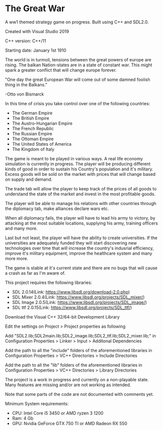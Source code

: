 # The Great War
A ww1 themed strategy game on progress. Built using C++ and SDL2.0.

Created with Visual Studio 2019

C++ version: C++/11

Starting date: January 1st 1910

The world is in turmoil, tensions between the great powers of europe are rising.
The balkan Nation-states are in a state of constant war.
This might spark a greater conflict that will change europe forever.

"One day the great European War will come out of some damned foolish thing in the Balkans."

-Otto von Bismarck

In this time of crisis you take control over one of the following countries:
- The German Empire
- The British Empire
- The Austro-Hungarian Empire
- The French Republic
- The Russian Empire
- The Ottoman Empire
- The United States of America
- The Kingdom of Italy

The game is meant to be played in various ways.
A real life economy simulation is currently in progress.
The player will be producing different kinds of good
in order to sustain his Country's population and it's military.
Excess goods will be sold on the market with prices that will change
based on supply and demand.

The trade tab will allow the player to keep track of the prices of all goods to understand the state of the market and invest in the most profitable goods.

The player will be able to manage his relations with other countries through the diplomacy tab, make alliances declare wars etc.

When all diplomacy fails, the player will have to lead his army to victory, by attacking at the most suitable locations, supplying his army, training officers and many more.

Last but not least, the player will have the ability to create universities. If the universities are adequately funded they will start discovering new technologies over time that will increase the country's indusrial efficiency, improve it's military equipment, improve the healthcare system and many more more.

The game is stable at it's current state and there are 
no bugs that will cause a crash as far as I'm aware of.

This project requires the following libraries:
- SDL 2.0.14(Link: https://www.libsdl.org/download-2.0.php)
- SDL Mixer 2.0.4(Link: https://www.libsdl.org/projects/SDL_mixer/)
- SDL Image 2.0.5(Link: https://www.libsdl.org/projects/SDL_image/)
- SDL ttf 2.0.15(Link: https://www.libsdl.org/projects/SDL_ttf/)

Download the Visual C++ 32/64-bit Development Library

Edit the settings on Project > Project properties as following

Add "SDL2.lib;SDL2main.lib;SDL2_image.lib;SDL2_ttf.lib;SDL2_mixer.lib;" in Configuration Properties > Linker > Input > Additonal Dependencies

Add the path to all the "include" folders of the aforementioned libraries in Configuration Properties > VC++ Directories > Include Directories

Add the path to all the "lib" folders of the aforementioned libraries in Configuration Properties > VC++ Directories > Library Directories

The project is a work in progress and currently on a non-playable state.
Many features are missing and/or are not working as intended.

Note that some parts of the code are not documented with comments yet.

Minimum System requirements:

- CPU: Intel Core i5 3450 or AMD ryzen 3 1200
- Ram: 4 Gb
- GPU: Nvidia GeForce GTX 750 TI or AMD Radeon RX 550
